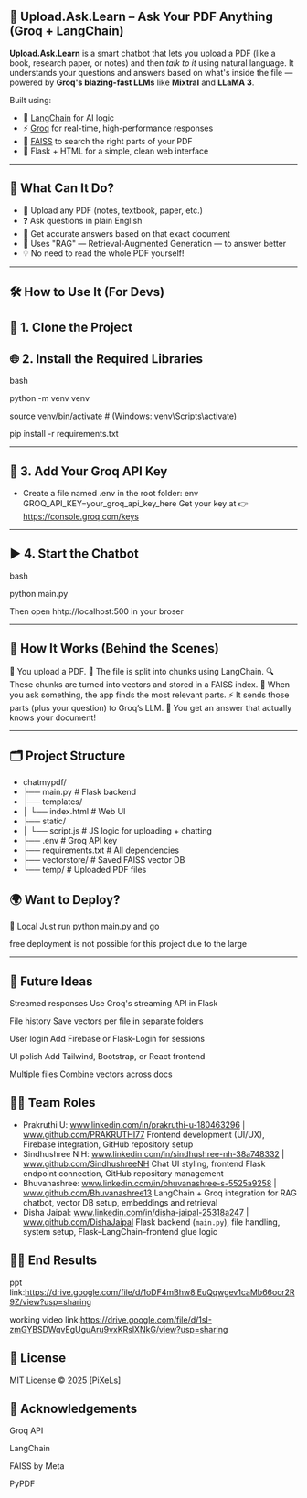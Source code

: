 ##  🤖 Upload.Ask.Learn – Ask Your PDF Anything (Groq + LangChain)

**Upload.Ask.Learn** is a smart chatbot that lets you upload a PDF (like a book, research paper, or notes) and then *talk to it* using natural language. It understands your questions and answers based on what's inside the file — powered by **Groq's blazing-fast LLMs** like **Mixtral** and **LLaMA 3**.

Built using:
- 🧠 [LangChain](https://www.langchain.com/) for AI logic
- ⚡ [Groq](https://console.groq.com/) for real-time, high-performance responses
- 🧮 [FAISS](https://github.com/facebookresearch/faiss) to search the right parts of your PDF
- 🧾 Flask + HTML for a simple, clean web interface

---

## 🌟 What Can It Do?

- 📎 Upload any PDF (notes, textbook, paper, etc.)
- ❓ Ask questions in plain English
- 💬 Get accurate answers based on that exact document
- 🧠 Uses "RAG" — Retrieval-Augmented Generation — to answer better
- 💡 No need to read the whole PDF yourself!

---

## 🛠️ How to Use It (For Devs)


## 🔧 1. Clone the Project



## 🌐 2. Install the Required Libraries

bash

python -m venv venv

source venv/bin/activate  # (Windows: venv\Scripts\activate)

pip install -r requirements.txt

----------
## 🔑 3. Add Your Groq API Key
- Create a file named .env in the root folder:
env
GROQ_API_KEY=your_groq_api_key_here
Get your key at 👉 https://console.groq.com/keys
---
## ▶️ 4. Start the Chatbot
bash

python main.py

Then open hhtp://localhost:500 in your broser

-----
## 🧠 How It Works (Behind the Scenes)

📂 You upload a PDF.
📄 The file is split into chunks using LangChain.
🔍 These chunks are turned into vectors and stored in a FAISS index.
💬 When you ask something, the app finds the most relevant parts.
⚡ It sends those parts (plus your question) to Groq’s LLM.
🤯 You get an answer that actually knows your document!

---
## 🗂️ Project Structure

- chatmypdf/
- ├── main.py                # Flask backend
- ├── templates/
- │   └── index.html        # Web UI
- ├── static/
- │   └── script.js         # JS logic for uploading + chatting
- ├── .env                  # Groq API key
- ├── requirements.txt      # All dependencies
- ├── vectorstore/          # Saved FAISS vector DB
- └── temp/                 # Uploaded PDF files

## 🌍 Want to Deploy?

🧪 Local	Just run python main.py and go

free deployment is not possible for this project due to the large 

---
## 🚀 Future Ideas 

Streamed responses	Use Groq's streaming API in Flask

File history	Save vectors per file in separate folders

User login	Add Firebase or Flask-Login for sessions

UI polish	Add Tailwind, Bootstrap, or React frontend

Multiple files	Combine vectors across docs

## 👩‍💻 Team Roles

- Prakruthi U:  www.linkedin.com/in/prakruthi-u-180463296 | www.github.com/PRAKRUTHI77
  Frontend development (UI/UX), Firebase integration, GitHub repository setup  
- Sindhushree N H: www.linkedin.com/in/sindhushree-nh-38a748332 | www.github.com/SindhushreeNH
  Chat UI styling, frontend Flask endpoint connection, GitHub repository management  
- Bhuvanashree: www.linkedin.com/in/bhuvanashree-s-5525a9258 | www.github.com/Bhuvanashree13
  LangChain + Groq integration for RAG chatbot, vector DB setup, embeddings and retrieval  
- Disha Jaipal: www.linkedin.com/in/disha-jaipal-25318a247 | www.github.com/DishaJaipal
  Flask backend (`main.py`), file handling, system setup, Flask–LangChain–frontend glue logic

## 👩‍💻 End Results

ppt link:https://drive.google.com/file/d/1oDF4mBhw8lEuQqwgev1caMb66ocr2R9Z/view?usp=sharing

working video link:https://drive.google.com/file/d/1sI-zmGYBSDWqvEgUguAru9vxKRslXNkG/view?usp=sharing



## 📄 License

MIT License © 2025 [PiXeLs]

## 🙌 Acknowledgements

Groq API

LangChain

FAISS by Meta

PyPDF

